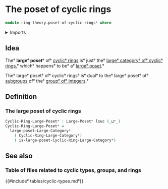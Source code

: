 # The poset of cyclic rings

```agda
module ring-theory.poset-of-cyclic-ringsᵉ where
```

<details><summary>Imports</summary>

```agda
open import foundation.universe-levelsᵉ

open import order-theory.large-posetsᵉ

open import ring-theory.category-of-cyclic-ringsᵉ
```

</details>

## Idea

Theᵉ **largeᵉ poset**ᵉ ofᵉ [cyclicᵉ rings](ring-theory.cyclic-rings.mdᵉ) isᵉ justᵉ theᵉ
[largeᵉ categoryᵉ ofᵉ cyclicᵉ rings](ring-theory.category-of-cyclic-rings.md),ᵉ whichᵉ
happensᵉ to beᵉ aᵉ [largeᵉ poset](order-theory.large-posets.md).ᵉ

Theᵉ largeᵉ posetᵉ ofᵉ cyclicᵉ ringsᵉ isᵉ dualᵉ to theᵉ largeᵉ posetᵉ ofᵉ
[subgroups](group-theory.subgroups.mdᵉ) ofᵉ theᵉ
[groupᵉ ofᵉ integers](elementary-number-theory.group-of-integers.md).ᵉ

## Definition

### The large poset of cyclic rings

```agda
Cyclic-Ring-Large-Posetᵉ : Large-Posetᵉ lsuc (_⊔ᵉ_)
Cyclic-Ring-Large-Posetᵉ =
  large-poset-Large-Categoryᵉ
    ( Cyclic-Ring-Large-Categoryᵉ)
    ( is-large-poset-Cyclic-Ring-Large-Categoryᵉ)
```

## See also

### Table of files related to cyclic types, groups, and rings

{{#includeᵉ tables/cyclic-types.mdᵉ}}
